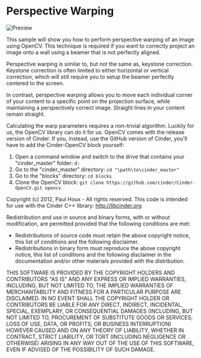 Perspective Warping
===================

![Preview](https://raw.github.com/paulhoux/Cinder-Samples/master/PerspectiveWarping/PREVIEW.png)


This sample will show you how to perform perspective warping of an image using OpenCV. This technique is required if you want to correctly project an image onto a wall using a beamer that is not perfectly aligned. 


Perspective warping is similar to, but not the same as, keystone correction. Keystone correction is often limited to either horizontal or vertical correction, which will still require you to setup the beamer perfectly centered to the screen.


In contrast, perspective warping allows you to move each individual corner of your content to a specific point on the projection surface, while maintaining a perspectively correct image. Straight lines in your content remain straight.


Calculating the warp parameters requires a non-trivial algorithm. Luckily for us, the OpenCV library can do it for us. OpenCV comes with the release version of Cinder. If you, instead, use the GitHub version of Cinder, you'll have to add the Cinder-OpenCV block yourself:

1. Open a command window and switch to the drive that contains your "cinder_master" folder: ```d:```
2. Go to the "cinder_master" directory: ```cd "\path\to\cinder_master"```
3. Go to the "blocks" directory: ```cd blocks```
4. Clone the OpenCV block: ```git clone https://github.com/cinder/Cinder-OpenCV.git opencv```


Copyright (c) 2012, Paul Houx - All rights reserved. This code is intended for use with the Cinder C++ library: http://libcinder.org

Redistribution and use in source and binary forms, with or without modification, are permitted provided that the following conditions are met:

* Redistributions of source code must retain the above copyright notice, this list of conditions and the following disclaimer.
* Redistributions in binary form must reproduce the above copyright notice, this list of conditions and the following disclaimer in the documentation and/or other materials provided with the distribution.

THIS SOFTWARE IS PROVIDED BY THE COPYRIGHT HOLDERS AND CONTRIBUTORS "AS IS" AND ANY EXPRESS OR IMPLIED WARRANTIES, INCLUDING, BUT NOT LIMITED TO, THE IMPLIED WARRANTIES OF MERCHANTABILITY AND FITNESS FOR A PARTICULAR PURPOSE ARE DISCLAIMED. IN NO EVENT SHALL THE COPYRIGHT HOLDER OR CONTRIBUTORS BE LIABLE FOR ANY DIRECT, INDIRECT, INCIDENTAL, SPECIAL, EXEMPLARY, OR CONSEQUENTIAL DAMAGES (INCLUDING, BUT NOT LIMITED TO, PROCUREMENT OF SUBSTITUTE GOODS OR SERVICES; LOSS OF USE, DATA, OR PROFITS; OR BUSINESS INTERRUPTION) HOWEVER CAUSED AND ON ANY THEORY OF LIABILITY, WHETHER IN CONTRACT, STRICT LIABILITY, OR TORT (INCLUDING NEGLIGENCE OR OTHERWISE) ARISING IN ANY WAY OUT OF THE USE OF THIS SOFTWARE, EVEN IF ADVISED OF THE POSSIBILITY OF SUCH DAMAGE.